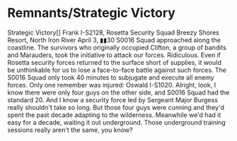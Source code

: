 # Remnants/Strategic Victory

Strategic Victory[]
Frank I-S2128, Rosetta Security Squad
Breezy Shores Resort, North Iron River
April 3, ▮▮30
S0016 Squad approached along the coastline. The survivors who originally occupied Clifton, a group of bandits and Marauders, took the initiative to attack our forces. Ridiculous. Even if Rosetta security forces returned to the surface short of supplies, it would be unthinkable for us to lose a face-to-face battle against such forces. The S0016 Squad only took 40 minutes to subjugate and execute all enemy forces. Only one remember was injured: Oswald I-S1020.
Alright, look, I know there were only four guys on the other side, and S0016 Squad had the standard 20. And I know a security force led by Sergeant Major Burgess really shouldn't take so long. But those four guys were cunning and they'd spent the past decade adapting to the wilderness. Meanwhile we'd had it easy for a decade, waiting it out underground. Those underground training sessions really aren't the same, you know?

